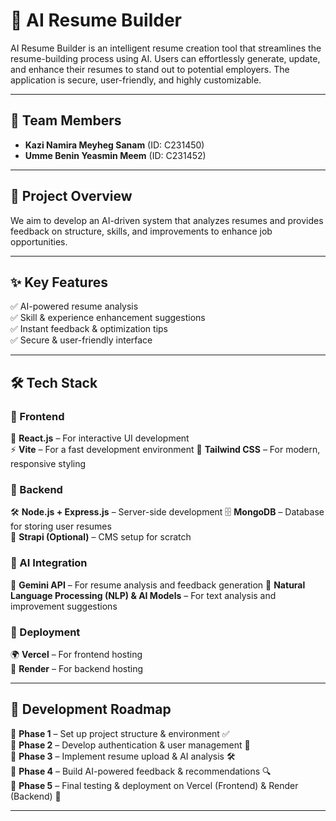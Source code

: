 # 🚀 AI Resume Builder

AI Resume Builder is an intelligent resume creation tool that streamlines the resume-building process using AI. Users can effortlessly generate, update, and enhance their resumes to stand out to potential employers. The application is secure, user-friendly, and highly customizable.

---

## 👥 Team Members
- **Kazi Namira Meyheg Sanam** (ID: C231450)  
- **Umme Benin Yeasmin Meem** (ID: C231452)  

---

## 🎯 Project Overview
We aim to develop an AI-driven system that analyzes resumes and provides feedback on structure, skills, and improvements to enhance job opportunities.


---

## ✨ Key Features
✅ AI-powered resume analysis  
✅ Skill & experience enhancement suggestions  
✅ Instant feedback & optimization tips  
✅ Secure & user-friendly interface  

---

## 🛠 Tech Stack

### 📌 Frontend
🚀 **React.js** – For interactive UI development  
⚡ **Vite** – For a fast development environment 
🎨 **Tailwind CSS** – For modern, responsive styling  

### 📌 Backend
🛠 **Node.js + Express.js** – Server-side development 
🗄 **MongoDB** – Database for storing user resumes  
📜 **Strapi (Optional)** – CMS setup for scratch  

### 📌 AI Integration
🤖 **Gemini API** – For resume analysis and feedback generation
🧠 **Natural Language Processing (NLP) & AI Models** – For text analysis and improvement suggestions 

### 📌 Deployment
🌍 **Vercel** – For frontend hosting  
🔧 **Render** – For backend hosting  

---

## 🚀 Development Roadmap

📌 **Phase 1** – Set up project structure & environment ✅  
📌 **Phase 2** – Develop authentication & user management 🚧  
📌 **Phase 3** – Implement resume upload & AI analysis 🛠  
📌 **Phase 4** – Build AI-powered feedback & recommendations 🔍  
📌 **Phase 5** – Final testing & deployment on Vercel (Frontend) & Render (Backend) 🚀  

---

